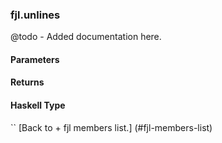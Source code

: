 ### fjl.unlines
@todo - Added documentation here.

#### Parameters

#### Returns
 
#### Haskell Type
``
[Back to  + fjl members list.]
(#fjl-members-list)
